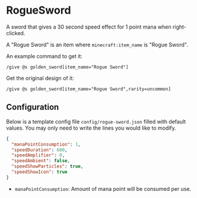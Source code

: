 # RogueSword

A sword that gives a 30 second speed effect for 1 point mana when right-clicked.

A "Rogue Sword" is an item where `minecraft:item_name` is "Rogue Sword".

An example command to get it:

```mcfunction
/give @s golden_sword[item_name="Rogue Sword"]
```

Get the original design of it:

```mcfunction
/give @s golden_sword[item_name="Rogue Sword",rarity=uncommon]
```

## Configuration

Below is a template config file `config/rogue-sword.json` filled with default values. You may only need to write the lines you would like to modify.

```json
{
  "manaPointConsumption": 1,
  "speedDuration": 600,
  "speedAmplifier": 0,
  "speedAmbient": false,
  "speedShowParticles": true,
  "speedShowIcon": true
}
```

- `manaPointConsumption`: Amount of mana point will be consumed per use.
